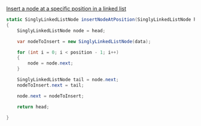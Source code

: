 [Insert a node at a specific position in a linked list](https://www.hackerrank.com/challenges/reverse-a-doubly-linked-list/problem?h_l=interview&playlist_slugs%5B%5D=interview-preparation-kit&playlist_slugs%5B%5D=linked-lists)

```csharp
static SinglyLinkedListNode insertNodeAtPosition(SinglyLinkedListNode head, int data, int position)
{
    SinglyLinkedListNode node = head;

    var nodeToInsert = new SinglyLinkedListNode(data);

    for (int i = 0; i < position - 1; i++)
    {
        node = node.next;
    }

    SinglyLinkedListNode tail = node.next;
    nodeToInsert.next = tail;

    node.next = nodeToInsert;

    return head;

}
```
